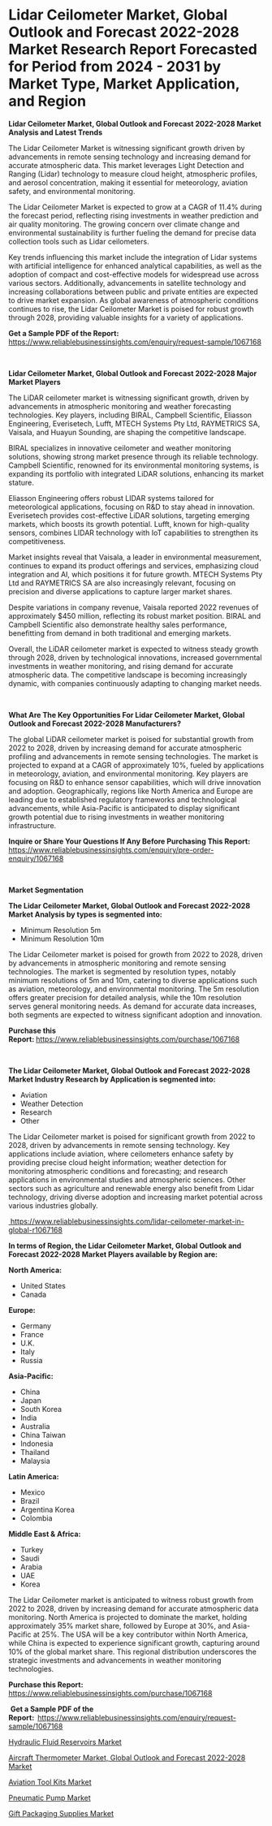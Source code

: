 <p><h1>Lidar Ceilometer Market, Global Outlook and Forecast 2022-2028 Market Research Report Forecasted for Period from 2024 -  2031 by Market Type, Market Application, and Region</h1></p><p><strong>Lidar Ceilometer Market, Global Outlook and Forecast 2022-2028 Market Analysis and Latest Trends</strong></p>
<p><p>The Lidar Ceilometer Market is witnessing significant growth driven by advancements in remote sensing technology and increasing demand for accurate atmospheric data. This market leverages Light Detection and Ranging (Lidar) technology to measure cloud height, atmospheric profiles, and aerosol concentration, making it essential for meteorology, aviation safety, and environmental monitoring. </p><p>The Lidar Ceilometer Market is expected to grow at a CAGR of 11.4% during the forecast period, reflecting rising investments in weather prediction and air quality monitoring. The growing concern over climate change and environmental sustainability is further fueling the demand for precise data collection tools such as Lidar ceilometers. </p><p>Key trends influencing this market include the integration of Lidar systems with artificial intelligence for enhanced analytical capabilities, as well as the adoption of compact and cost-effective models for widespread use across various sectors. Additionally, advancements in satellite technology and increasing collaborations between public and private entities are expected to drive market expansion. As global awareness of atmospheric conditions continues to rise, the Lidar Ceilometer Market is poised for robust growth through 2028, providing valuable insights for a variety of applications.</p></p>
<p><strong>Get a Sample PDF of the Report:&nbsp;</strong> <a href="https://www.reliablebusinessinsights.com/enquiry/request-sample/1067168">https://www.reliablebusinessinsights.com/enquiry/request-sample/1067168</a></p>
<p>&nbsp;</p>
<p><strong>Lidar Ceilometer Market, Global Outlook and Forecast 2022-2028 Major Market Players</strong></p>
<p><p>The LiDAR ceilometer market is witnessing significant growth, driven by advancements in atmospheric monitoring and weather forecasting technologies. Key players, including BIRAL, Campbell Scientific, Eliasson Engineering, Everisetech, Lufft, MTECH Systems Pty Ltd, RAYMETRICS SA, Vaisala, and Huayun Sounding, are shaping the competitive landscape.</p><p>BIRAL specializes in innovative ceilometer and weather monitoring solutions, showing strong market presence through its reliable technology. Campbell Scientific, renowned for its environmental monitoring systems, is expanding its portfolio with integrated LiDAR solutions, enhancing its market stature.</p><p>Eliasson Engineering offers robust LIDAR systems tailored for meteorological applications, focusing on R&D to stay ahead in innovation. Everisetech provides cost-effective LiDAR solutions, targeting emerging markets, which boosts its growth potential. Lufft, known for high-quality sensors, combines LIDAR technology with IoT capabilities to strengthen its competitiveness.</p><p>Market insights reveal that Vaisala, a leader in environmental measurement, continues to expand its product offerings and services, emphasizing cloud integration and AI, which positions it for future growth. MTECH Systems Pty Ltd and RAYMETRICS SA are also increasingly relevant, focusing on precision and diverse applications to capture larger market shares.</p><p>Despite variations in company revenue, Vaisala reported 2022 revenues of approximately $450 million, reflecting its robust market position. BIRAL and Campbell Scientific also demonstrate healthy sales performance, benefitting from demand in both traditional and emerging markets.</p><p>Overall, the LiDAR ceilometer market is expected to witness steady growth through 2028, driven by technological innovations, increased governmental investments in weather monitoring, and rising demand for accurate atmospheric data. The competitive landscape is becoming increasingly dynamic, with companies continuously adapting to changing market needs.</p></p>
<p>&nbsp;</p>
<p><strong>What Are The Key Opportunities For Lidar Ceilometer Market, Global Outlook and Forecast 2022-2028 Manufacturers?</strong></p>
<p><p>The global LiDAR ceilometer market is poised for substantial growth from 2022 to 2028, driven by increasing demand for accurate atmospheric profiling and advancements in remote sensing technologies. The market is projected to expand at a CAGR of approximately 10%, fueled by applications in meteorology, aviation, and environmental monitoring. Key players are focusing on R&D to enhance sensor capabilities, which will drive innovation and adoption. Geographically, regions like North America and Europe are leading due to established regulatory frameworks and technological advancements, while Asia-Pacific is anticipated to display significant growth potential due to rising investments in weather monitoring infrastructure.</p></p>
<p><strong>Inquire or Share Your Questions If Any Before Purchasing This Report:</strong> <a href="https://www.reliablebusinessinsights.com/enquiry/pre-order-enquiry/1067168">https://www.reliablebusinessinsights.com/enquiry/pre-order-enquiry/1067168</a></p>
<p>&nbsp;</p>
<p><strong>Market Segmentation</strong></p>
<p><strong>The Lidar Ceilometer Market, Global Outlook and Forecast 2022-2028 Market Analysis by types is segmented into:</strong></p>
<p><ul><li>Minimum Resolution 5m</li><li>Minimum Resolution 10m</li></ul></p>
<p><p>The Lidar Ceilometer market is poised for growth from 2022 to 2028, driven by advancements in atmospheric monitoring and remote sensing technologies. The market is segmented by resolution types, notably minimum resolutions of 5m and 10m, catering to diverse applications such as aviation, meteorology, and environmental monitoring. The 5m resolution offers greater precision for detailed analysis, while the 10m resolution serves general monitoring needs. As demand for accurate data increases, both segments are expected to witness significant adoption and innovation.</p></p>
<p><strong>Purchase this Report:&nbsp;</strong><a href="https://www.reliablebusinessinsights.com/purchase/1067168">https://www.reliablebusinessinsights.com/purchase/1067168</a></p>
<p>&nbsp;</p>
<p><strong>The Lidar Ceilometer Market, Global Outlook and Forecast 2022-2028 Market Industry Research by Application is segmented into:</strong></p>
<p><ul><li>Aviation</li><li>Weather Detection</li><li>Research</li><li>Other</li></ul></p>
<p><p>The Lidar Ceilometer market is poised for significant growth from 2022 to 2028, driven by advancements in remote sensing technology. Key applications include aviation, where ceilometers enhance safety by providing precise cloud height information; weather detection for monitoring atmospheric conditions and forecasting; and research applications in environmental studies and atmospheric sciences. Other sectors such as agriculture and renewable energy also benefit from Lidar technology, driving diverse adoption and increasing market potential across various industries globally.</p></p>
<p><a href="https://www.reliablebusinessinsights.com/lidar-ceilometer-market-in-global-r1067168">&nbsp;https://www.reliablebusinessinsights.com/lidar-ceilometer-market-in-global-r1067168</a></p>
<p><strong>In terms of Region, the Lidar Ceilometer Market, Global Outlook and Forecast 2022-2028 Market Players available by Region are:</strong></p>
<p>
    <p> <strong> North America: </strong>
        <ul>
            <li>United States</li>
            <li>Canada</li>
        </ul>
        </p> 
    <p> <strong> Europe: </strong>
        <ul>
            <li>Germany</li>
            <li>France</li>
            <li>U.K.</li>
            <li>Italy</li>
            <li>Russia</li>
        </ul>
        </p> 
    <p> <strong> Asia-Pacific: </strong>
        <ul>
            <li>China</li>
            <li>Japan</li>
            <li>South Korea</li>
            <li>India</li>
            <li>Australia</li>
            <li>China Taiwan</li>
            <li>Indonesia</li>
            <li>Thailand</li>
            <li>Malaysia</li>
        </ul>
        </p> 
    <p> <strong> Latin America: </strong>
        <ul>
            <li>Mexico</li>
            <li>Brazil</li>
            <li>Argentina Korea</li>
            <li>Colombia</li>
        </ul>
        </p> 
    <p> <strong> Middle East & Africa: </strong>
        <ul>
            <li>Turkey</li>
            <li>Saudi</li>
            <li>Arabia</li>
            <li>UAE</li>
            <li>Korea</li>
        </ul>
    </p>
    </p>
<p><p>The Lidar Ceilometer market is anticipated to witness robust growth from 2022 to 2028, driven by increasing demand for accurate atmospheric data monitoring. North America is projected to dominate the market, holding approximately 35% market share, followed by Europe at 30%, and Asia-Pacific at 25%. The USA will be a key contributor within North America, while China is expected to experience significant growth, capturing around 10% of the global market share. This regional distribution underscores the strategic investments and advancements in weather monitoring technologies.</p></p>
<p><strong>Purchase this Report: </strong><a href="https://www.reliablebusinessinsights.com/purchase/1067168">https://www.reliablebusinessinsights.com/purchase/1067168</a></p>
<p>&nbsp;<strong>Get a Sample PDF of the Report:&nbsp;&nbsp;</strong><a href="https://www.reliablebusinessinsights.com/enquiry/request-sample/1067168">https://www.reliablebusinessinsights.com/enquiry/request-sample/1067168</a></p>
<p><strong></strong></p>
<p><p><a href="https://www.linkedin.com/pulse/insights-hydraulic-fluid-reservoirs-market-players-size-geographical-tunxe?trackingId=Q7RlKphYRjaIkZc1PkH7EA%3D%3D">Hydraulic Fluid Reservoirs Market</a></p><p><a href="https://github.com/angelajermaine/Market-Research-Report-List-5/blob/main/aircraft-thermometer-market-global-outlook-and-forecast-2022-2028-market.md">Aircraft Thermometer Market, Global Outlook and Forecast 2022-2028 Market</a></p><p><a href="https://www.linkedin.com/pulse/global-aviation-tool-kits-market-size-expected-reach-cagr-4fwge?trackingId=0CVVHJsaRwawf71yrbN77w%3D%3D">Aviation Tool Kits Market</a></p><p><a href="https://www.linkedin.com/pulse/exploring-pneumatic-pump-market-dynamics-global-trends-future-jxpde?trackingId=uaVTpanTDnvj23wJLnX9EA%3D%3D">Pneumatic Pump Market</a></p><p><a href="https://www.linkedin.com/pulse/gift-packaging-supplies-market-size-share-trends-analysis-lssnc?trackingId=XbuIb39LRuWC37BOujRpxA%3D%3D">Gift Packaging Supplies Market</a></p></p>